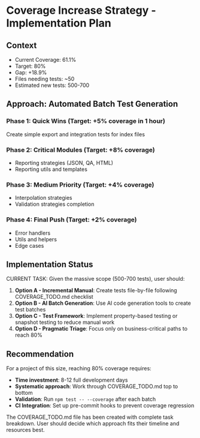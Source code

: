 # Coverage Increase Strategy - Implementation Plan

## Context
- Current Coverage: 61.1%
- Target: 80%
- Gap: +18.9%
- Files needing tests: ~50
- Estimated new tests: 500-700

## Approach: Automated Batch Test Generation

### Phase 1: Quick Wins (Target: +5% coverage in 1 hour)
Create simple export and integration tests for index files

### Phase 2: Critical Modules (Target: +8% coverage)
- Reporting strategies (JSON, QA, HTML)
- Reporting utils and templates

### Phase 3: Medium Priority (Target: +4% coverage)
- Interpolation strategies
- Validation strategies completion

### Phase 4: Final Push (Target: +2% coverage)
- Error handlers
- Utils and helpers
- Edge cases

## Implementation Status

CURRENT TASK: Given the massive scope (500-700 tests), user should:

1. **Option A - Incremental Manual**: Create tests file-by-file following COVERAGE_TODO.md checklist
2. **Option B - AI Batch Generation**: Use AI code generation tools to create test batches
3. **Option C - Test Framework**: Implement property-based testing or snapshot testing to reduce manual work
4. **Option D - Pragmatic Triage**: Focus only on business-critical paths to reach 80%

## Recommendation

For a project of this size, reaching 80% coverage requires:
- **Time investment**: 8-12 full development days
- **Systematic approach**: Work through COVERAGE_TODO.md top to bottom  
- **Validation**: Run `npm test -- --coverage` after each batch
- **CI Integration**: Set up pre-commit hooks to prevent coverage regression

The COVERAGE_TODO.md file has been created with complete task breakdown.
User should decide which approach fits their timeline and resources best.
